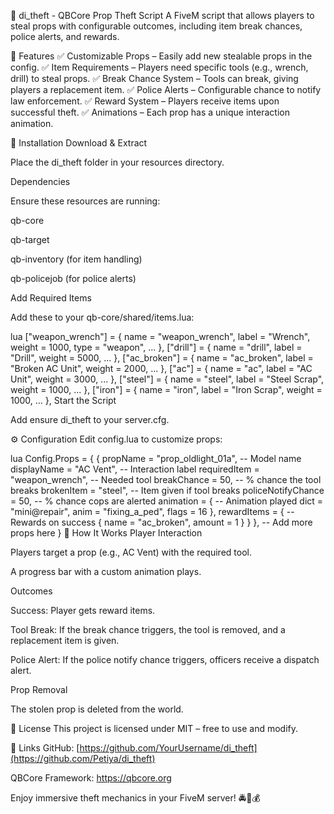 📖 di_theft - QBCore Prop Theft Script
A FiveM script that allows players to steal props with configurable outcomes, including item break chances, police alerts, and rewards.

📌 Features
✅ Customizable Props – Easily add new stealable props in the config.
✅ Item Requirements – Players need specific tools (e.g., wrench, drill) to steal props.
✅ Break Chance System – Tools can break, giving players a replacement item.
✅ Police Alerts – Configurable chance to notify law enforcement.
✅ Reward System – Players receive items upon successful theft.
✅ Animations – Each prop has a unique interaction animation.

📂 Installation
Download & Extract

Place the di_theft folder in your resources directory.

Dependencies

Ensure these resources are running:

qb-core

qb-target

qb-inventory (for item handling)

qb-policejob (for police alerts)

Add Required Items

Add these to your qb-core/shared/items.lua:

lua
["weapon_wrench"] = { name = "weapon_wrench", label = "Wrench", weight = 1000, type = "weapon", ... },
["drill"] = { name = "drill", label = "Drill", weight = 5000, ... },
["ac_broken"] = { name = "ac_broken", label = "Broken AC Unit", weight = 2000, ... },
["ac"] = { name = "ac", label = "AC Unit", weight = 3000, ... },
["steel"] = { name = "steel", label = "Steel Scrap", weight = 1000, ... },
["iron"] = { name = "iron", label = "Iron Scrap", weight = 1000, ... },
Start the Script

Add ensure di_theft to your server.cfg.

⚙️ Configuration
Edit config.lua to customize props:

lua
Config.Props = {
    {
        propName = "prop_oldlight_01a", -- Model name
        displayName = "AC Vent", -- Interaction label
        requiredItem = "weapon_wrench", -- Needed tool
        breakChance = 50, -- % chance the tool breaks
        brokenItem = "steel", -- Item given if tool breaks
        policeNotifyChance = 50, -- % chance cops are alerted
        animation = { -- Animation played
            dict = "mini@repair",
            anim = "fixing_a_ped",
            flags = 16
        },
        rewardItems = { -- Rewards on success
            { name = "ac_broken", amount = 1 }
        }
    },
    -- Add more props here
}
🔧 How It Works
Player Interaction

Players target a prop (e.g., AC Vent) with the required tool.

A progress bar with a custom animation plays.

Outcomes

Success: Player gets reward items.

Tool Break: If the break chance triggers, the tool is removed, and a replacement item is given.

Police Alert: If the police notify chance triggers, officers receive a dispatch alert.

Prop Removal

The stolen prop is deleted from the world.

📜 License
This project is licensed under MIT – free to use and modify.

🔗 Links
GitHub: [https://github.com/YourUsername/di_theft](https://github.com/Petiya/di_theft)

QBCore Framework: https://qbcore.org

Enjoy immersive theft mechanics in your FiveM server! 🚔🔧💰
